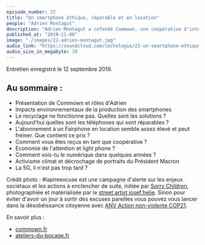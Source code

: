 ```yaml
---
episode_number: 22
title: "Un smartphone éthique, réparable et en location"
people: "Adrien Montagut"
description: "Adrien Montagut a cofondé Commown, une coopérative d'intérêt collectif qui propose des smartphone et des pc en location. Vous n'êtes plus propriétaires de ces biens mais vous êtes clients d'un service. C'est ce qu'on appelle l'économie de la fonctionnalité. On parle avec Adrien de l'impact environnemental de la production, de l'usage et de fin de vie de nos smartphones, quelles sont les solutions pour réduire ces impacts. On parle aussi d'activisme, de désobéissance civile et de décrochage de portraits."
published_at: "2019-11-06"
image: "./images/22-adrien-montagut.jpg"
audio_link: "https://soundcloud.com/techologie/22-un-smartphone-ethique-reparable-et-en-location-avec-adrien-montagut"
audio_size_in_megabyte: 38
---
```


Entretien enregistré le 12 septembre 2019.

## Au sommaire :

* Présentation de Commown et rôles d'Adrien
* Impacts environnementaux de la production des smartphones
* Le recyclage ne fonctionne pas. Quelles sont les solutions ?
* Aujourd'hui quelles sont les téléphones qui sont réparables ?
* L'abonnement à un Fairphone en location semble assez élevé et peut freiner. Que contient ce prix ?
* Comment vous êtes reçus en tant que coopérative ?
* Economie de l'attention et light phone ?
* Comment vois-tu le numérique dans quelques années ?
* Activisme climat et décrochage de portraits du Président Macron
* La 5G, il n'est pas trop tard ?

Crédit photo : #lapireexcuse est une campagne d'alerte sur les enjeux sociétaux et les actions à enclencher de suite, initiée par [Sorry Children](https://www.facebook.com/SorryChildren/), photographiée et matérialisée par le [street artist josef helie](https://josefhelie.com/lapireexcuse/). Sinon pour éviter d'avoir un jour à sortir des excuses pareilles vous pouvez vous lancer dans la désobéissance citoyenne avec [ANV Action non-violente COP21](https://www.facebook.com/anvcop21).

<div class="block">

En savoir plus :

* [commown.fr](https://commown.fr/)
* [ateliers-du-bocage.fr](http://ateliers-du-bocage.fr/)

</div>
